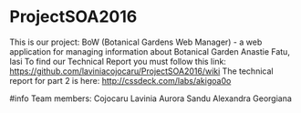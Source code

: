 # ProjectSOA2016

  This is our project: BoW (Botanical Gardens Web Manager) - a web application for managing information about Botanical Garden Anastie Fatu, Iasi
  To find our Technical Report you must follow this link:
https://github.com/laviniacojocaru/ProjectSOA2016/wiki 
 The technical report for part 2 is here:
 http://cssdeck.com/labs/akigoa0o
  

#info
Team members: 
Cojocaru Lavinia Aurora
Sandu Alexandra Georgiana
